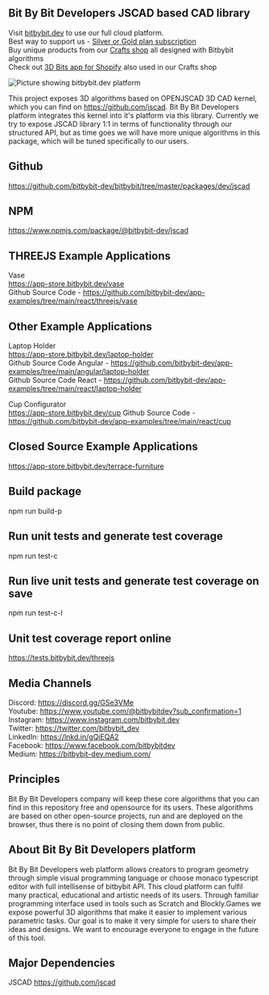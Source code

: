 ## Bit By Bit Developers JSCAD based CAD library

Visit [bitbybit.dev](https://bitbybit.dev) to use our full cloud platform.   
Best way to support us - [Silver or Gold plan subscription](https://bitbybit.dev/auth/pick-plan)    
Buy unique products from our [Crafts shop](https://crafts.bitbybit.dev) all designed with Bitbybit algorithms       
Check out [3D Bits app for Shopify](https://apps.shopify.com/3d-bits-1) also used in our Crafts shop   

<img src="https://app.bitbybit.dev/assets/git-cover.png" alt="Picture showing bitbybit.dev platform">

This project exposes 3D algorithms based on OPENJSCAD 3D CAD kernel, which you can find on https://github.com/jscad. Bit By Bit Developers platform integrates this kernel into it's platform via this library. Currently we try to expose JSCAD library 1:1 in terms of functionality through our structured API, but as time goes we will have more unique algorithms in this package, which will be tuned specifically to our users.

## Github
https://github.com/bitbybit-dev/bitbybit/tree/master/packages/dev/jscad
## NPM
https://www.npmjs.com/package/@bitbybit-dev/jscad

## THREEJS Example Applications
Vase   
https://app-store.bitbybit.dev/vase   
Github Source Code - https://github.com/bitbybit-dev/app-examples/tree/main/react/threejs/vase   

## Other Example Applications
Laptop Holder   
https://app-store.bitbybit.dev/laptop-holder    
Github Source Code Angular - https://github.com/bitbybit-dev/app-examples/tree/main/angular/laptop-holder   
Github Source Code React - https://github.com/bitbybit-dev/app-examples/tree/main/react/laptop-holder   
  
Cup Configurator    
https://app-store.bitbybit.dev/cup
Github Source Code - https://github.com/bitbybit-dev/app-examples/tree/main/react/cup  

## Closed Source Example Applications
https://app-store.bitbybit.dev/terrace-furniture

## Build package
npm run build-p

## Run unit tests and generate test coverage
npm run test-c

## Run live unit tests and generate test coverage on save
npm run test-c-l

## Unit test coverage report online
https://tests.bitbybit.dev/threejs

## Media Channels
Discord: https://discord.gg/GSe3VMe  
Youtube: https://www.youtube.com/@bitbybitdev?sub_confirmation=1  
Instagram: https://www.instagram.com/bitbybit.dev  
Twitter: https://twitter.com/bitbybit_dev  
LinkedIn: https://lnkd.in/gQjEQA2  
Facebook: https://www.facebook.com/bitbybitdev  
Medium: https://bitbybit-dev.medium.com/  

## Principles
Bit By Bit Developers company will keep these core algorithms that you can find in this repository free and opensource for its users. These algorithms are based on other open-source projects, run and are deployed on the browser, thus there is no point of closing them down from public.

## About Bit By Bit Developers platform
Bit By Bit Developers web platform allows creators to program geometry through simple visual programming language or choose monaco typescript editor with full intellisense of bitbybit API. This cloud platform can fulfil many practical, educational and artistic needs of its users. Through familiar programming interface used in tools such as Scratch and Blockly.Games we expose powerful 3D algorithms that make it easier to implement various parametric tasks. Our goal is to make it very simple for users to share their ideas and designs. We want to encourage everyone to engage in the future of this tool.

## Major Dependencies
JSCAD
https://github.com/jscad